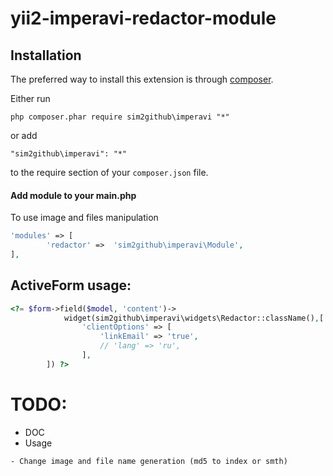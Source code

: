 yii2-imperavi-redactor-module
=============
Installation
--------------
The preferred way to install this extension is through [composer](http://getcomposer.org/download/).

Either run

```
php composer.phar require sim2github\imperavi "*"
```

or add

```
"sim2github\imperavi": "*"
```

to the require section of your `composer.json` file.

#### Add module to your main.php
To use image and files manipulation
```php
'modules' => [
    	'redactor' =>  'sim2github\imperavi\Module',
],
```
ActiveForm usage:
--------------

```php
<?= $form->field($model, 'content')->
			widget(sim2github\imperavi\widgets\Redactor::className(),[
				'clientOptions' => [
					'linkEmail' => 'true',
					// 'lang' => 'ru',
	    		],
		]) ?>
```		
TODO:
=====
- DOC
- Usage
~~~- Separated Language files~~~
- Change image and file name generation (md5 to index or smth)

